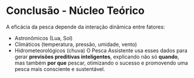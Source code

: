 
# Conclusão - Núcleo Teórico
A eficácia da pesca depende da interação dinâmica entre fatores:
- Astronômicos (Lua, Sol)
- Climáticos (temperatura, pressão, umidade, vento)
- Hidrometeorológicos (chuva)
O Pesca Assistente usa esses dados para gerar **previsões preditivas inteligentes**, explicando não só **quando**, mas também **por que** pescar, otimizando o sucesso e promovendo uma pesca mais consciente e sustentável.
